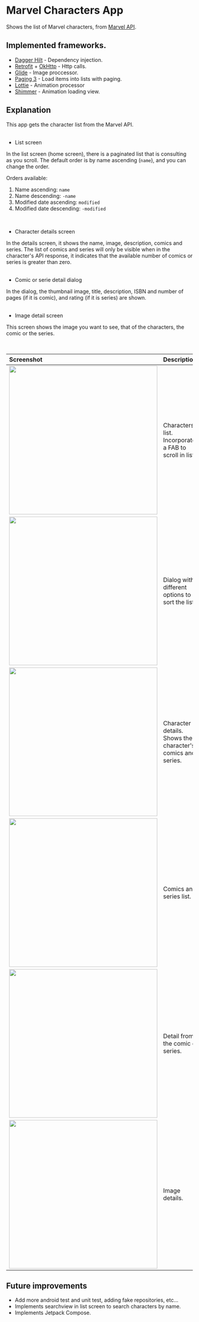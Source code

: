 # Marvel Characters App

Shows the list of Marvel characters, from [Marvel API](https://developer.marvel.com/).

## Implemented frameworks.
- [Dagger Hilt](https://dagger.dev/hilt/) - Dependency injection.
- [Retrofit](https://square.github.io/retrofit/) + [OkHttp](https://square.github.io/okhttp/) - Http calls.
- [Glide](https://github.com/bumptech/glide) - Image proccessor.
- [Paging 3](https://developer.android.com/topic/libraries/architecture/paging/v3-overview) - Load items into lists with paging.
- [Lottie](http://airbnb.io/lottie/#/android) - Animation processor
- [Shimmer](http://facebook.github.io/shimmer-android/) - Animation loading view.

## Explanation

This app gets the character list from the Marvel API.
<br><br>

* List screen

In the list screen (home screen), there is a paginated list that is consulting as you scroll.
The default order is by name ascending (`name`), and you can change the order.


Orders available:

1. Name ascending: `name`
2. Name descending: `-name`
3. Modified date ascending: `modified`
4. Modified date descending: `-modified `
<br>

* Character details screen

In the details screen, it shows the name, image, description, comics and series. The list of comics and series will only be visible when in the character's API response, it indicates that the available number of comics or series is greater than zero.
<br><br>
* Comic or serie detail dialog

In the dialog, the thumbnail image, title, description, ISBN and number of pages (if it is comic), and rating (if it is series) are shown.
<br><br>
* Image detail screen

This screen shows the image you want to see, that of the characters, the comic or the series.

<br>

| Screenshot  | Description  |
|:----------|:----------|
| <img src="./screenshots/screenshot_1.png" width="400"> | Characters list. Incorporates a FAB to scroll in list.|
| <img src="./screenshots/screenshot_2.png" width="400"> | Dialog with different options to sort the list.      |
| <img src="./screenshots/screenshot_3.png" width="400"> | Character details. Shows the character's comics and series.
| <img src="./screenshots/screenshot_4.png" width="400"> | Comics and series list.
| <img src="./screenshots/screenshot_5.png" width="400"> | Detail from the comic or series. 
| <img src="./screenshots/screenshot_6.png" width="400"> | Image details.

## Future improvements
- Add more android test and unit test, adding fake repositories, etc...
- Implements searchview in list screen to search characters by name.
- Implements Jetpack Compose.